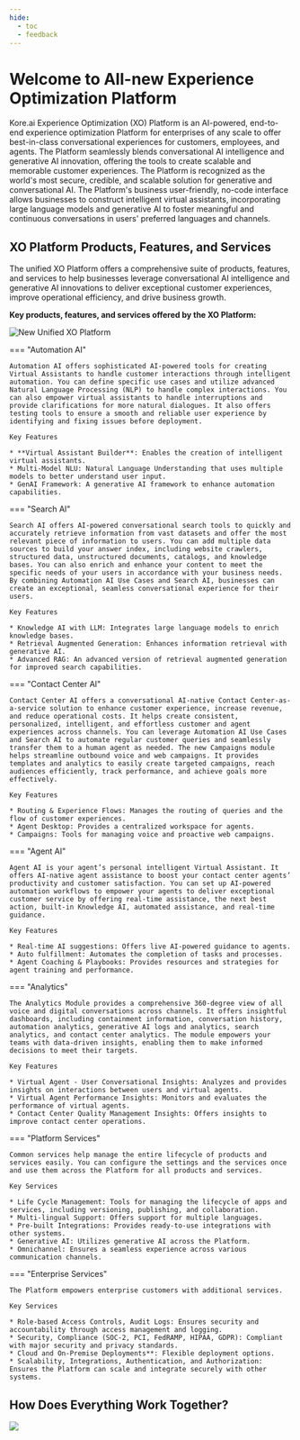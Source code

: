 ```yaml
---
hide:
  - toc
  - feedback
---
```

# Welcome to All-new Experience Optimization Platform
Kore.ai Experience Optimization (XO) Platform is an AI-powered, end-to-end experience optimization Platform for enterprises of any scale to offer best-in-class conversational experiences for customers, employees, and agents. The Platform seamlessly blends conversational AI intelligence and generative AI innovation, offering the tools to create scalable and memorable customer experiences. The Platform is recognized as the world's most secure, credible, and scalable solution for generative and conversational AI. The Platform's business user-friendly, no-code interface allows businesses to construct intelligent virtual assistants, incorporating large language models and generative AI to foster meaningful and continuous conversations in users' preferred languages and channels.

## XO Platform Products, Features, and Services
The unified XO Platform offers a comprehensive suite of products, features, and services to help businesses leverage conversational AI intelligence and generative AI innovations to deliver exceptional customer experiences, improve operational efficiency, and drive business growth.

**Key products, features, and services offered by the XO Platform:**

<img src="../images/xo-platform-components.png" alt="New Unified XO Platform" title="New unified XO Platform">

=== "Automation AI"

    Automation AI offers sophisticated AI-powered tools for creating Virtual Assistants to handle customer interactions through intelligent automation. You can define specific use cases and utilize advanced Natural Language Processing (NLP) to handle complex interactions. You can also empower virtual assistants to handle interruptions and provide clarifications for more natural dialogues. It also offers testing tools to ensure a smooth and reliable user experience by identifying and fixing issues before deployment.

    Key Features

    * **Virtual Assistant Builder**: Enables the creation of intelligent virtual assistants.
    * Multi-Model NLU: Natural Language Understanding that uses multiple models to better understand user input.
    * GenAI Framework: A generative AI framework to enhance automation capabilities.

=== "Search AI"

    Search AI offers AI-powered conversational search tools to quickly and accurately retrieve information from vast datasets and offer the most relevant piece of information to users. You can add multiple data sources to build your answer index, including website crawlers, structured data, unstructured documents, catalogs, and knowledge bases. You can also enrich and enhance your content to meet the specific needs of your users in accordance with your business needs. By combining Automation AI Use Cases and Search AI, businesses can create an exceptional, seamless conversational experience for their users.

    Key Features

    * Knowledge AI with LLM: Integrates large language models to enrich knowledge bases.
    * Retrieval Augmented Generation: Enhances information retrieval with generative AI.
    * Advanced RAG: An advanced version of retrieval augmented generation for improved search capabilities.

=== "Contact Center AI"

    Contact Center AI offers a conversational AI-native Contact Center-as-a-service solution to enhance customer experience, increase revenue, and reduce operational costs. It helps create consistent, personalized, intelligent, and effortless customer and agent experiences across channels. You can leverage Automation AI Use Cases and Search AI to automate regular customer queries and seamlessly transfer them to a human agent as needed. The new Campaigns module helps streamline outbound voice and web campaigns. It provides templates and analytics to easily create targeted campaigns, reach audiences efficiently, track performance, and achieve goals more effectively.

    Key Features

    * Routing & Experience Flows: Manages the routing of queries and the flow of customer experiences.
    * Agent Desktop: Provides a centralized workspace for agents.
    * Campaigns: Tools for managing voice and proactive web campaigns.

=== "Agent AI"

    Agent AI is your agent’s personal intelligent Virtual Assistant. It offers AI-native agent assistance to boost your contact center agents’ productivity and customer satisfaction. You can set up AI-powered automation workflows to empower your agents to deliver exceptional customer service by offering real-time assistance, the next best action, built-in Knowledge AI, automated assistance, and real-time guidance.

    Key Features

    * Real-time AI suggestions: Offers live AI-powered guidance to agents.
    * Auto fulfillment: Automates the completion of tasks and processes.
    * Agent Coaching & Playbooks: Provides resources and strategies for agent training and performance.

=== "Analytics"

    The Analytics Module provides a comprehensive 360-degree view of all voice and digital conversations across channels. It offers insightful dashboards, including containment information, conversation history, automation analytics, generative AI logs and analytics, search analytics, and contact center analytics. The module empowers your teams with data-driven insights, enabling them to make informed decisions to meet their targets.

    Key Features

    * Virtual Agent - User Conversational Insights: Analyzes and provides insights on interactions between users and virtual agents.
    * Virtual Agent Performance Insights: Monitors and evaluates the performance of virtual agents.
    * Contact Center Quality Management Insights: Offers insights to improve contact center operations.

=== "Platform Services"

    Common services help manage the entire lifecycle of products and services easily. You can configure the settings and the services once and use them across the Platform for all products and services.

    Key Services

    * Life Cycle Management: Tools for managing the lifecycle of apps and services, including versioning, publishing, and collaboration.
    * Multi-lingual Support: Offers support for multiple languages.
    * Pre-built Integrations: Provides ready-to-use integrations with other systems.
    * Generative AI: Utilizes generative AI across the Platform.
    * Omnichannel: Ensures a seamless experience across various communication channels.

=== "Enterprise Services"

    The Platform empowers enterprise customers with additional services.   

    Key Services

    * Role-based Access Controls, Audit Logs: Ensures security and accountability through access management and logging.
    * Security, Compliance (SOC-2, PCI, FedRAMP, HIPAA, GDPR): Compliant with major security and privacy standards.
    * Cloud and On-Premise Deployments**: Flexible deployment options.
    * Scalability, Integrations, Authentication, and Authorization: Ensures the Platform can scale and integrate securely with other systems.


## How Does Everything Work Together?
<img src="../images/xo-platform-components-flow.png">
